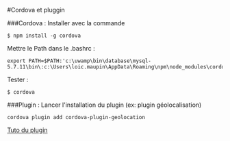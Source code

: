 #Cordova et pluggin

###Cordova : 
Installer avec la commande 
```
$ npm install -g cordova
```

Mettre le Path dans le .bashrc :
```
export PATH=$PATH:'c:\uwamp\bin\database\mysql-5.7.11\bin\:c:\Users\loic.maupin\AppData\Roaming\npm\node_modules\cordova\bin\
```

Tester :
```
$ cordova
```

###Plugin : Lancer l'installation du plugin (ex: plugin géolocalisation)
```
cordova plugin add cordova-plugin-geolocation
```

[Tuto du plugin](https://www.npmjs.com/package/tal-cordova-plugin-geolocation)

